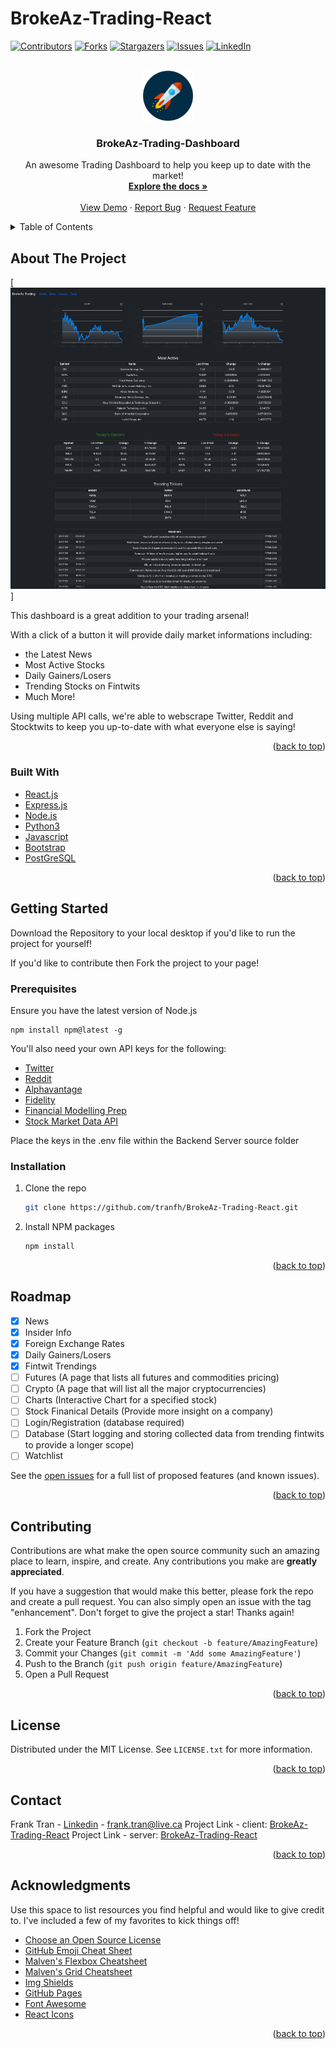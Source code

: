 # BrokeAz-Trading-React
<div id="top"></div>

[![Contributors][contributors-shield]][contributors-url]
[![Forks][forks-shield]][forks-url]
[![Stargazers][stars-shield]][stars-url]
[![Issues][issues-shield]][issues-url]
[![LinkedIn][linkedin-shield]][linkedin-url]



<!-- PROJECT LOGO -->
<br />
<div align="center">
  <a href="https://github.com/tranfh/BrokeAz-Trading-React">
    <img src="public/logo.png" alt="Logo" width="80" height="80">
  </a>

  <h3 align="center">BrokeAz-Trading-Dashboard</h3>

  <p align="center">
    An awesome Trading Dashboard to help you keep up to date with the market!
    <br />
    <a href="https://github.com/tranfh/BrokeAz-Trading-React#readme"><strong>Explore the docs »</strong></a>
    <br />
    <br />
    <a href="https://brokeaz-trading.herokuapp.com/">View Demo</a>
    ·
    <a href="https://github.com/tranfh/BrokeAz-Trading-React/issues">Report Bug</a>
    ·
    <a href="https://github.com/tranfh/BrokeAz-Trading-React/issues">Request Feature</a>
  </p>
</div>



<!-- TABLE OF CONTENTS -->
<details>
  <summary>Table of Contents</summary>
  <ol>
    <li>
      <a href="#about-the-project">About The Project</a>
      <ul>
        <li><a href="#built-with">Built With</a></li>
      </ul>
    </li>
    <li>
      <a href="#getting-started">Getting Started</a>
      <ul>
        <li><a href="#prerequisites">Prerequisites</a></li>
        <li><a href="#installation">Installation</a></li>
      </ul>
    </li>
    <li><a href="#roadmap">Roadmap</a></li>
    <li><a href="#contributing">Contributing</a></li>
    <li><a href="#license">License</a></li>
    <li><a href="#contact">Contact</a></li>
    <li><a href="#acknowledgments">Acknowledgments</a></li>
  </ol>
</details>



<!-- ABOUT THE PROJECT -->
## About The Project

[![BrokeAz-Trading Screen Shot][product-screenshot]]

This dashboard is a great addition to your trading arsenal! 

With a click of a button it will provide daily market informations including: 
* the Latest News
* Most Active Stocks
* Daily Gainers/Losers
* Trending Stocks on Fintwits
* Much More!

Using multiple API calls, we're able to webscrape Twitter, Reddit and Stocktwits to keep you up-to-date with what everyone else is saying!

<p align="right">(<a href="#top">back to top</a>)</p>


### Built With

* [React.js](https://reactjs.org/)
* [Express.js](https://vuejs.org/)
* [Node.js](https://nodejs.dev/)
* [Python3](https://www.python.org/)
* [Javascript](https://www.javascript.com/)
* [Bootstrap](https://getbootstrap.com)
* [PostGreSQL](https://www.postgresql.org/)

<p align="right">(<a href="#top">back to top</a>)</p>



<!-- GETTING STARTED -->
## Getting Started

Download the Repository to your local desktop if you'd like to run the project for yourself!

If you'd like to contribute then Fork the project to your page!



### Prerequisites

Ensure you have the latest version of Node.js
  ```
  npm install npm@latest -g
  ```

You'll also need your own API keys for the following:
* [Twitter](https://developer.twitter.com/en/docs/twitter-api)
* [Reddit](https://www.reddit.com/dev/api/)
* [Alphavantage](https://www.alphavantage.co/)
* [Fidelity](https://rapidapi.com/apidojo/api/fidelity-investments)
* [Financial Modelling Prep](https://site.financialmodelingprep.com/developer)
* [Stock Market Data API](https://rapidapi.com/lattice-data-lattice-data-default/api/stock-market-data/)

Place the keys in the .env file within the Backend Server source folder

### Installation

1. Clone the repo
   ```sh
   git clone https://github.com/tranfh/BrokeAz-Trading-React.git
   ```
2. Install NPM packages
   ```sh
   npm install
   ```

<p align="right">(<a href="#top">back to top</a>)</p>



<!-- ROADMAP -->
## Roadmap

- [x] News
- [x] Insider Info
- [x] Foreign Exchange Rates
- [x] Daily Gainers/Losers
- [x] Fintwit Trendings 
- [ ] Futures (A page that lists all futures and commodities pricing)
- [ ] Crypto (A page that will list all the major cryptocurrencies)
- [ ] Charts (Interactive Chart for a specified stock)
- [ ] Stock Finanical Details (Provide more insight on a company)
- [ ] Login/Registration (database required)
- [ ] Database (Start logging and storing collected data from trending fintwits to provide a longer scope)
- [ ] Watchlist

See the [open issues](https://github.com/tranfh/BrokeAz-Trading-React/issues) for a full list of proposed features (and known issues).

<p align="right">(<a href="#top">back to top</a>)</p>



<!-- CONTRIBUTING -->
## Contributing

Contributions are what make the open source community such an amazing place to learn, inspire, and create. Any contributions you make are **greatly appreciated**.

If you have a suggestion that would make this better, please fork the repo and create a pull request. You can also simply open an issue with the tag "enhancement".
Don't forget to give the project a star! Thanks again!

1. Fork the Project
2. Create your Feature Branch (`git checkout -b feature/AmazingFeature`)
3. Commit your Changes (`git commit -m 'Add some AmazingFeature'`)
4. Push to the Branch (`git push origin feature/AmazingFeature`)
5. Open a Pull Request

<p align="right">(<a href="#top">back to top</a>)</p>



<!-- LICENSE -->
## License

Distributed under the MIT License. See `LICENSE.txt` for more information.

<p align="right">(<a href="#top">back to top</a>)</p>



<!-- CONTACT -->
## Contact

Frank Tran - [Linkedin](https://www.linkedin.com/in/frank-h-tran) - frank.tran@live.ca
Project Link - client: [BrokeAz-Trading-React](https://github.com/tranfh/BrokeAz-Trading-React)
Project Link - server: [BrokeAz-Trading-React](https://github.com/tranfh/BrokeAz-Trading-React-Api/)
<p align="right">(<a href="#top">back to top</a>)</p>



<!-- ACKNOWLEDGMENTS -->
## Acknowledgments

Use this space to list resources you find helpful and would like to give credit to. I've included a few of my favorites to kick things off!

* [Choose an Open Source License](https://choosealicense.com)
* [GitHub Emoji Cheat Sheet](https://www.webpagefx.com/tools/emoji-cheat-sheet)
* [Malven's Flexbox Cheatsheet](https://flexbox.malven.co/)
* [Malven's Grid Cheatsheet](https://grid.malven.co/)
* [Img Shields](https://shields.io)
* [GitHub Pages](https://pages.github.com)
* [Font Awesome](https://fontawesome.com)
* [React Icons](https://react-icons.github.io/react-icons/search)

<p align="right">(<a href="#top">back to top</a>)</p>



<!-- MARKDOWN LINKS & IMAGES -->
<!-- https://www.markdownguide.org/basic-syntax/#reference-style-links -->
[contributors-shield]: https://img.shields.io/github/contributors/tranfh/BrokeAz-Trading-React.svg?style=for-the-badge
[contributors-url]: https://github.com/tranfh/BrokeAz-Trading-React/graphs/contributors
[forks-shield]: https://img.shields.io/github/forks/tranfh/BrokeAz-Trading-React.svg?style=for-the-badge
[forks-url]: https://github.com/tranfh/BrokeAz-Trading-React/network/members
[stars-shield]: https://img.shields.io/github/stars/tranfh/BrokeAz-Trading-React.svg?style=for-the-badge
[stars-url]: https://github.com/tranfh/BrokeAz-Trading-React/stargazers
[issues-shield]: https://img.shields.io/github/issues/othneildrew/Best-README-Template.svg?style=for-the-badge
[issues-url]: https://github.com/tranfh/BrokeAz-Trading-React/issues
[linkedin-shield]: https://img.shields.io/badge/-LinkedIn-black.svg?style=for-the-badge&logo=linkedin&colorB=555
[linkedin-url]: https://www.linkedin.com/in/frank-h-tran
[product-screenshot]: public/screenshot.png
